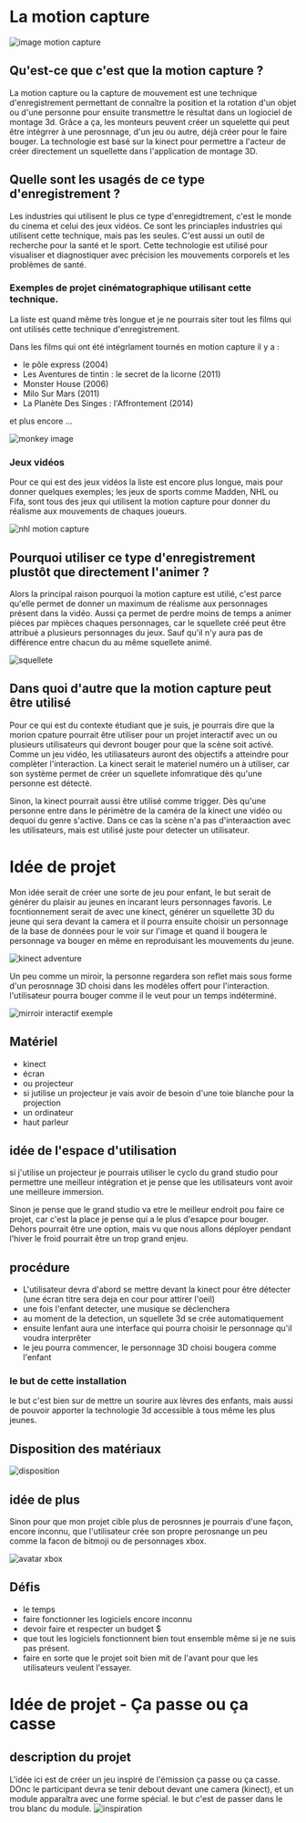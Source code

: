 # La motion capture
![image motion capture](/image/motion_deux_acteurs.jpg)
## Qu'est-ce que c'est que la motion capture ?
>
La motion capture ou la capture de mouvement est une technique d'enregistrement permettant de connaître la position et la rotation d'un objet ou d'une personne pour ensuite transmettre le résultat dans un logiociel de montage 3d. Grâce a ça, les monteurs peuvent créer un squelette qui peut être intégrrer à une perosnnage, d'un jeu ou autre, déjà créer pour le faire bouger. La technologie est basé sur la kinect pour permettre a l'acteur de créer directement un squellette dans l'application de montage 3D.

   ## Quelle sont les usagés de ce type d'enregistrement ?
   Les industries qui utilisent le plus ce type d'enregidtrement, c'est le monde du cinema et celui des jeux vidéos. Ce sont les princiaples industries qui utilisent cette technique, mais pas les seules. C'est aussi un outil de recherche pour la santé et le sport. Cette technologie est utilisé pour visualiser et diagnostiquer avec précision les mouvements corporels et les problèmes de santé.
>
   ### Exemples de projet cinématographique utilisant cette technique. 
>
La liste est quand même très longue et je ne pourrais siter tout les films qui ont utilisés cette technique d'enregistrement. 
>
Dans les films qui ont été intégrlament tournés en motion capture il y a :
   >
- le pôle express (2004)
- Les Aventures de tintin : le secret de la licorne (2011)
- Monster House (2006)
- Milo Sur Mars (2011)
- La Planète Des Singes : l'Affrontement (2014)
>
et plus encore ...
>
![monkey image](/image/monkey.jpg)
>
### Jeux vidéos
>
Pour ce qui est des jeux vidéos la liste est encore plus longue, mais pour donner quelques exemples; les jeux de sports comme Madden, NHL ou Fifa, sont tous des jeux qui utilisent la motion capture pour donner du réalisme aux mouvements de chaques joueurs.
>
![nhl motion capture](/image/nhl.jpg)


## Pourquoi utiliser ce type d'enregistrement plustôt que directement l'animer ?
Alors la principal raison pourquoi la motion capture est utilié, c'est parce qu'elle permet de donner un maximum de réalisme aux personnages présent dans la vidéo. Aussi ça permet de perdre moins de temps a animer pièces par mpièces chaques personnages, car le squellete créé peut être attribué a plusieurs personnages du jeux. Sauf qu'il n'y aura pas de différence entre chacun du au même squellete animé.

![squellete](/image/squellette.jpg)

## Dans quoi d'autre que la motion capture peut être utilisé

Pour ce qui est du contexte étudiant que je suis, je pourrais dire que la morion cpature pourrait être utiliser pour un projet interactif avec un ou plusieurs utilisateurs qui devront bouger pour que la scène soit activé. Comme un jeu vidéo, les utiliasateurs auront des objectifs a atteindre pour complèter l'interaction. La kinect serait le materiel numéro un à utiliser, car son système permet de créer un squellete infomratique dès qu'une personne est détecté.

Sinon, la kinect pourrait aussi être utilisé comme trigger. Dès qu'une personne entre dans le périmètre de la caméra de la kinect une vidéo ou dequoi du genre s'active. Dans ce cas la scène n'a pas d'interaaction avec les utilisateurs, mais est utilisé juste pour detecter un utilisateur. 


# Idée de projet
Mon idée serait de créer une sorte de jeu pour enfant, le but serait de générer du plaisir au jeunes en incarant leurs personnages favoris. Le focntionnement serait de avec une kinect, générer un squellette 3D du jeune qui sera devant la camera et il pourra ensuite choisir un personnage de la base de données pour le voir sur l'image et quand il bougera le personnage va bouger en même en reproduisant les mouvements du jeune.

![kinect adventure](image/kinect-adventures.jpg)

Un peu comme un miroir, la personne regardera son reflet mais sous forme d'un perosnnage 3D choisi dans les modèles offert pour l'interaction. l'utilisateur pourra bouger comme il le veut pour un temps indéterminé. 

![mirroir interactif exemple](image/miroirs-interactifs.jpg)

## Matériel
- kinect
- écran
- ou projecteur
- si jutilise un projecteur je vais avoir de besoin d'une toie blanche pour la projection
- un ordinateur
- haut parleur

## idée de l'espace d'utilisation
  si j'utilise un projecteur je pourrais utiliser le cyclo du grand studio pour permettre une meilleur intégration et je pense que les utilisateurs vont avoir une meilleure immersion.

  Sinon je pense que le grand studio va etre le meilleur endroit pou faire ce projet, car c'est la place je pense qui a le plus d'esapce pour bouger. Dehors pourrait être une option, mais vu que nous allons déployer pendant l'hiver le froid pourrait être un trop grand enjeu.

## procédure
- L'utilisateur devra d'abord se mettre devant la kinect pour être détecter (une écran titre sera deja en cour pour attirer l'oeil)
- une fois l'enfant detecter, une musique se déclenchera
- au moment de la detection, un squellete 3d se crée automatiquement
- ensuite lenfant aura une interface qui pourra choisir le personnage qu'il voudra interprêter
- le jeu pourra commencer, le personnage 3D choisi bougera comme l'enfant

### le but de cette installation
le but c'est bien sur de mettre un sourire aux lèvres des enfants,  mais aussi de pouvoir apporter la technologie 3d accessible à tous même les plus jeunes.

## Disposition des matériaux
![disposition](image/disposition_materiaux.JPG)

## idée de plus
Sinon pour que mon projet cible plus de perosnnes je pourrais d'une façon, encore inconnu, que l'utilisateur crée son propre perosnange un peu comme la facon de bitmoji ou de personnages xbox.  

![avatar xbox](image/xbox-avatar.jpg)

## Défis
- le temps
- faire fonctionner les logiciels encore inconnu
- devoir faire et respecter un budget $
- que tout les logiciels fonctionnent bien tout ensemble même si je ne suis pas présent.
- faire en sorte que le projet soit bien mit de l'avant pour que les utilisateurs veulent l'essayer.

# Idée de projet - Ça passe ou ça casse
## description du projet
L'idée ici est de créer un jeu inspiré de l'émission ça passe ou ça casse. DOnc le participant devra se tenir debout devant une camera (kinect), et un module apparaîtra avec une forme spécial. le but c'est de passer dans le trou blanc du module.
![inspiration](image/hole_inb_the_wall.jpg)
